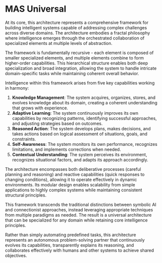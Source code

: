 # MAS Universal
At its core, this architecture represents a comprehensive framework for building intelligent systems capable of addressing complex challenges across diverse domains. The architecture embodies a fractal philosophy where intelligence emerges through the orchestrated collaboration of specialized elements at multiple levels of abstraction.

The framework is fundamentally recursive - each element is composed of smaller specialized elements, and multiple elements combine to form higher-order capabilities. This hierarchical structure enables both deep specialization and broad integration, allowing the system to handle intricate domain-specific tasks while maintaining coherent overall behavior.

Intelligence within this framework arises from five key capabilities working in harmony:

1. **Knowledge Management**: The system acquires, organizes, stores, and evolves knowledge about its domain, creating a coherent understanding that grows with experience.
2. **Adaptive Learning**: The system continuously improves its own capabilities by recognizing patterns, identifying successful approaches, and adjusting strategies based on outcomes.
3. **Reasoned Action**: The system develops plans, makes decisions, and takes actions based on logical assessment of situations, goals, and constraints.
4. **Self-Awareness**: The system monitors its own performance, recognizes limitations, and implements corrections when needed.
5. **Contextual Understanding**: The system perceives its environment, recognizes situational factors, and adapts its approach accordingly.

The architecture encompasses both deliberative processes (careful planning and reasoning) and reactive capabilities (quick responses to changing conditions), allowing it to operate effectively in dynamic environments. Its modular design enables scalability from simple applications to highly complex systems while maintaining consistent structural principles.

This framework transcends the traditional distinctions between symbolic AI and connectionist approaches, instead leveraging appropriate techniques from multiple paradigms as needed. The result is a universal architecture that can be specialized for any domain while retaining core intelligence principles.

Rather than simply automating predefined tasks, this architecture represents an autonomous problem-solving partner that continuously evolves its capabilities, transparently explains its reasoning, and collaborates effectively with humans and other systems to achieve shared objectives.

<!--

**Here are some ideas to get you started:**

🙋‍♀️ A short introduction - what is your organization all about?
🌈 Contribution guidelines - how can the community get involved?
👩‍💻 Useful resources - where can the community find your docs? Is there anything else the community should know?
🍿 Fun facts - what does your team eat for breakfast?
🧙 Remember, you can do mighty things with the power of [Markdown](https://docs.github.com/github/writing-on-github/getting-started-with-writing-and-formatting-on-github/basic-writing-and-formatting-syntax)
-->
